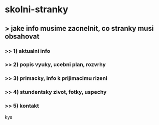 # skolni-stranky

## > jake info musime zacnelnit, co stranky musi obsahovat

### >> 1) aktualni info
### >> 2) popis vyuky, ucebni plan, rozvrhy
### >> 3) primacky, info k prijimacimu rizeni
### >> 4) stundentsky zivot, fotky, uspechy
### >> 5) kontakt

kys

